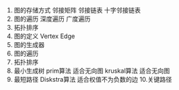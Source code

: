 1. 图的存储方式
    邻接矩阵
    邻接链表
    十字邻接链表
2. 图的遍历
    深度遍历
    广度遍历
3. 拓扑排序
4. 图的定义
    Vertex
    Edge
5. 图的生成器
6. 图的遍历
7. 拓扑排序
8. 最小生成树
    prim算法 适合无向图
    kruskal算法 适合无向图
9. 最短路径
    Diskstra算法 适合权值不为负数的边
10.关键路径